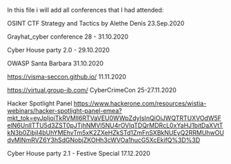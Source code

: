 In this file i will add all conferences that I had attended:

OSINT CTF Strategy and Tactics by Alethe Denis 23.Sep.2020

Grayhat_cyber conference   28 - 31.10.2020  

Cyber House party 2.0 - 29.10.2020

OWASP Santa Barbara 31.10.2020

https://visma-seccon.github.io/ 11.11.2020

https://virtual.group-ib.com/ CyberCrimeCon 25-27.11.2020

Hacker Spotlight Panel https://www.hackerone.com/resources/wistia-webinars/hacker-spotlight-panel-emea?mkt_tok=eyJpIjoiTkRVMll6RTVaVEU0WWpZdyIsInQiOiJWQTRTUXVOdW5FelN6UnlITTU5d3ZST0pJTjhNMVl5NU4rOVlqTDQrMDRcL0xYaHJ1bitDaXVtTkN3b0ZibjI4bUhYMEhvTm5xK2ZXeHZkSTd1ZmFnSXBkNUEyQ2RRMUhwOUdvMlNmRVZ6Y3hSdGNobjZKOHh3cWVOa1hucG5XcEkifQ%3D%3D

Cyber House party 2.1 - Festive Special 17.12.2020
